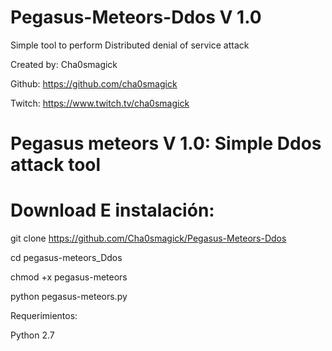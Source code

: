 # Pegasus-Meteors-Ddos V 1.0
 Simple tool to perform Distributed denial of service attack
 
 Created by: Cha0smagick
 
 Github: https://github.com/cha0smagick
 
 Twitch: https://www.twitch.tv/cha0smagick

# Pegasus meteors V 1.0: Simple Ddos attack tool

# Download E instalación: 

git clone https://github.com/Cha0smagick/Pegasus-Meteors-Ddos

cd pegasus-meteors_Ddos

chmod +x pegasus-meteors
 
python pegasus-meteors.py

Requerimientos:

Python 2.7
